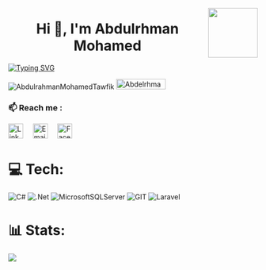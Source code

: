
<p><a href="https://www.asu.edu.eg/"><img align="right" src="https://ums.asu.edu.eg/images/logo.png" width="100" /></a></p>
<h1 align="center">Hi 👋, I'm Abdulrhman Mohamed</h1>

[![Typing SVG](https://readme-typing-svg.herokuapp.com?size=25&duration=4500&color=8ac74b&center=true&vCenter=true&width=710&height=25&lines=Competitive+Programmer+;Senior+Software+Engineer)](https://git.io/typing-svg)

<p align="left"> <img src="https://komarev.com/ghpvc/?username=AbdulrahmanMohamedTawfik&label=Profile%20views&color=0e75b6&style=flat" alt="AbdulrahmanMohamedTawfik" /> 
 <img src="https://img.shields.io/github/followers/AbdulrahmanMohamedTawfik?label=Followers&color=0e75b6&style=flat" alt="Abdelrhman-Sayed70" height="21" width="100" />
</p>

### 📫 Reach me :
[<img src='https://cdn.worldvectorlogo.com/logos/linkedin-icon-2.svg' alt='Linkedin' height='30'>]( https://www.linkedin.com/in/abdulrahman-mohamed-9605b2234/)
&nbsp;&nbsp;&nbsp;
[<img src='https://cdn.worldvectorlogo.com/logos/official-gmail-icon-2020-.svg' alt='Email' height='30'>](mailto:amta3003@gmail.com)
&nbsp;&nbsp;&nbsp;
[<img src='https://raw.githubusercontent.com/jmnote/z-icons/master/svg/facebook.svg' alt='Facebook' height='30'>]( https://web.facebook.com/Abdulrahman.Mohamed.T)
# 💻 Tech:
![C#](https://img.shields.io/badge/c%23-%23239120.svg?style=flat&logo=c-sharp&logoColor=white) ![.Net](https://img.shields.io/badge/.NET-5C2D91?style=flat&logo=.net&logoColor=white) ![MicrosoftSQLServer](https://img.shields.io/badge/Microsoft%20SQL%20Sever-CC2927?style=flat&logo=microsoft%20sql%20server&logoColor=white) ![GIT](https://img.shields.io/badge/Git-fc6d26?style=flat&logo=git&logoColor=white) ![Laravel](https://img.shields.io/badge/Laravel-white?logo=laravel)
# 📊 Stats:
![](https://github-readme-stats.vercel.app/api/top-langs/?username=AbdulrahmanMohamedTawfik&theme=react&hide_border=false&include_all_commits=false&count_private=false&layout=compact)
